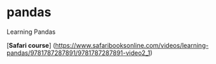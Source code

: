 # pandas
Learning Pandas

[**Safari course**]
​(https://www.safaribooksonline.com/videos/learning-pandas/9781787287891/9781787287891-video2_1)
